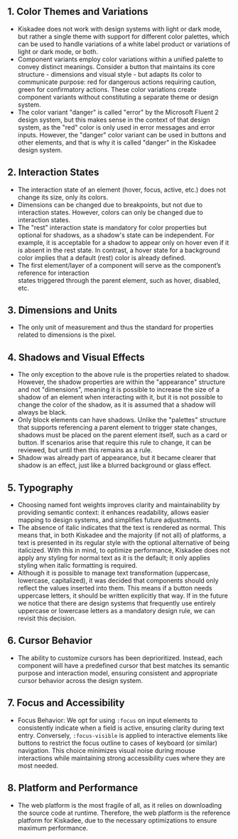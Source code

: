 ## 1. Color Themes and Variations
- Kiskadee does not work with design systems with light or dark mode, but rather a single theme with
  support for different color palettes, which can be used to handle variations of a white label
  product or variations of light or dark mode, or both.
- Component variants employ color variations within a unified palette to convey distinct meanings.
  Consider a button that maintains its core structure - dimensions and visual style - but adapts its
  color to communicate purpose: red for dangerous actions requiring caution, green for confirmatory
  actions. These color variations create component variants without constituting a separate theme or
  design system.
- The color variant "danger" is called "error" by the Microsoft Fluent 2 design system, but this
  makes sense in the context of that design system, as the "red" color is only used in error
  messages and error inputs. However, the "danger" color variant can be used in buttons and other
  elements, and that is why it is called "danger" in the Kiskadee design system.

## 2. Interaction States
- The interaction state of an element (hover, focus, active, etc.) does not change its size, only
  its colors.
- Dimensions can be changed due to breakpoints, but not due to interaction states. However, colors
  can only be changed due to interaction states.
- The "rest" interaction state is mandatory for color properties but optional for shadows, as a
  shadow's state can be independent. For example, it is acceptable for a shadow to appear only on
  hover even if it is absent in the rest state. In contrast, a hover state for a background color
  implies that a default (rest) color is already defined.
- The first element/layer of a component will serve as the component’s reference for interaction  
  states triggered through the parent element, such as hover, disabled, etc.

## 3. Dimensions and Units
- The only unit of measurement and thus the standard for properties related to dimensions is the
  pixel.

## 4. Shadows and Visual Effects
- The only exception to the above rule is the properties related to shadow. However, the shadow
  properties are within the "appearance" structure and not "dimensions", meaning it is possible to
  increase the size of a shadow of an element when interacting with it, but it is not possible to
  change the color of the shadow, as it is assumed that a shadow will always be black.
- Only block elements can have shadows. Unlike the "palettes" structure that supports referencing a
  parent element to trigger state changes, shadows must be placed on the parent element itself, such
  as a card or button. If scenarios arise that require this rule to change, it can be reviewed, but
  until then this remains as a rule.
- Shadow was already part of appearance, but it became clearer that shadow is an effect, just like
  a blurred background or glass effect.

## 5. Typography
- Choosing named font weights improves clarity and maintainability by providing semantic context: it
  enhances readability, allows easier mapping to design systems, and simplifies future adjustments.
- The absence of italic indicates that the text is rendered as normal. This means that, in both
  Kiskadee and the majority (if not all) of platforms, a text is presented in its regular style with
  the optional alternative of being italicized. With this in mind, to optimize performance, Kiskadee
  does not apply any styling for normal text as it is the default; it only applies styling when
  italic formatting is required.
- Although it is possible to manage text transformation (uppercase, lowercase, capitalized), it was
  decided that components should only reflect the values inserted into them. This means if a button
  needs uppercase letters, it should be written explicitly that way. If in the future we notice that
  there are design systems that frequently use entirely uppercase or lowercase letters as a
  mandatory design rule, we can revisit this decision.

## 6. Cursor Behavior
- The ability to customize cursors has been deprioritized. Instead, each component will have a
  predefined cursor that best matches its semantic purpose and interaction model, ensuring
  consistent and appropriate cursor behavior across the design system.

## 7. Focus and Accessibility
- Focus Behavior: We opt for using `:focus` on input elements to consistently indicate when a field
  is active, ensuring clarity during text entry. Conversely, `:focus-visible` is applied to
  interactive elements like buttons to restrict the focus outline to cases of keyboard (or similar)
  navigation. This choice minimizes visual noise during mouse interactions while maintaining strong
  accessibility cues where they are most needed.

## 8. Platform and Performance
- The web platform is the most fragile of all, as it relies on downloading the source code at
  runtime. Therefore, the web platform is the reference platform for Kiskadee, due to the necessary
  optimizations to ensure maximum performance.
